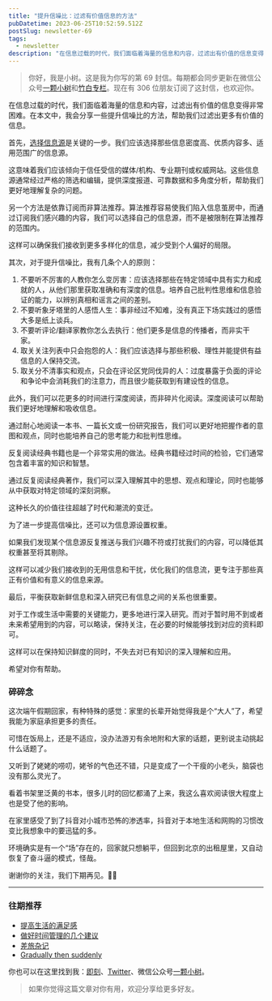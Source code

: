 ```yaml
---
title: "提升信噪比：过滤有价值信息的方法"
pubDatetime: 2023-06-25T10:52:59.512Z
postSlug: newsletter-69
tags:
  - newsletter
description: "在信息过载的时代，我们面临着海量的信息和内容，过滤出有价值的信息变得非常困难。在本文中，我会分享一些提升信噪比的方法，帮助我们过滤出更多有价值的信息。"
---
```


> 你好，我是小树。这是我为你写的第 69 封信。每期都会同步更新在微信公众号[一颗小树](https://weixin.sogou.com/weixin?query=a_warm_tree)和[竹白专栏](https://xiaoshu.zhubai.love)。现在有 306 位朋友订阅了这封信，也欢迎你。

在信息过载的时代，我们面临着海量的信息和内容，过滤出有价值的信息变得非常困难。在本文中，我会分享一些提升信噪比的方法，帮助我们过滤出更多有价值的信息。

首先，[选择信息源](https://mp.weixin.qq.com/s/aM7QV4U4xncAl6MghUt7cA)是关键的一步。我们应该选择那些信息密度高、优质内容多、适用范围广的信息源。

这意味着我们应该倾向于信任受信的媒体/机构、专业期刊或权威网站。这些信息源通常经过严格的筛选和编辑，提供深度报道、可靠数据和多角度分析，帮助我们更好地理解复杂的问题。

另一个方法是依靠订阅而非算法推荐。算法推荐容易使我们陷入信息茧房中，而通过订阅我们感兴趣的内容，我们可以选择自己的信息源，而不是被限制在算法推荐的范围内。

这样可以确保我们接收到更多多样化的信息，减少受到个人偏好的局限。

其次，对于提升信噪比，我有几条个人的原则：

1. 不要听不厉害的人教你怎么变厉害：应该选择那些在特定领域中具有实力和成就的人，从他们那里获取准确和有深度的信息。培养自己批判性思维和信息验证的能力，以辨别真相和谣言之间的差别。
2. 不要听象牙塔里的人感悟人生：事非经过不知难，没有真正下场实践过的感悟大多是纸上谈兵。
3. 不要听评论/翻译家教你怎么去执行：他们更多是信息的传播者，而非实干家。
4. 取关关注列表中只会抱怨的人：我们应该选择与那些积极、理性并能提供有益信息的人保持交流。
5. 取关分不清事实和观点，只会在评论区党同伐异的人：过度暴露于负面的评论和争论中会消耗我们的注意力，而且很少能获取到有建设性的信息。

此外，我们可以花更多的时间进行深度阅读，而非碎片化阅读。深度阅读可以帮助我们更好地理解和吸收信息。

通过耐心地阅读一本书、一篇长文或一份研究报告，我们可以更好地把握作者的意图和观点，同时也能培养自己的思考能力和批判性思维。

反复阅读经典书籍也是一个非常实用的做法。经典书籍经过时间的检验，它们通常包含着丰富的知识和智慧。

通过反复阅读经典著作，我们可以深入理解其中的思想、观点和理论，同时也能够从中获取对特定领域的深刻洞察。

这种长久的价值往往超越了时代和潮流的变迁。

为了进一步提高信噪比，还可以为信息源设置权重。

如果我们发现某个信息源反复推送与我们兴趣不符或打扰我们的内容，可以降低其权重甚至将其剔除。

这样可以减少我们接收到的无用信息和干扰，优化我们的信息流，更专注于那些真正有价值和有意义的信息来源。

最后，平衡获取新鲜信息和深入研究已有信息之间的关系也很重要。

对于工作或生活中需要的关键能力，更多地进行深入研究。而对于暂时用不到或者未来希望用到的内容，可以略读，保持关注，在必要的时候能够找到对应的资料即可。

这样可以在保持知识鲜度的同时，不失去对已有知识的深入理解和应用。

希望对你有帮助。

### 碎碎念

这次端午假期回家，有种特殊的感觉：家里的长辈开始觉得我是个“大人”了，希望我能为家庭承担更多的责任。

可惜在饭局上，还是不适应，没办法游刃有余地附和大家的话题，更别说主动挑起什么话题了。

又听到了姥姥的唠叨，姥爷的气色还不错，只是变成了一个干瘦的小老头，脑袋也没有那么灵光了。

看着书架里泛黄的书本，很多儿时的回忆都涌了上来，我这么喜欢阅读很大程度上也是受了他的影响。

在家里感受了到了抖音对小城市恐怖的渗透率，抖音对于本地生活和网购的习惯改变比我想象中的要迅猛的多。

环境确实是有一个“场”存在的，回家就只想躺平，但回到北京的出租屋里，又自动恢复了奋斗逼的模式，怪哉。

谢谢你的关注，我们下期再见。👋🏻

---

### 往期推荐

- [提高生活的满足感](https://mp.weixin.qq.com/s/jTZFXHG2FUNyr9gH6VSApA)
- [做好时间管理的几个建议](https://mp.weixin.qq.com/s/Cv26pDlg22LfH0KaZB-NFg)
- [差旅杂记](https://mp.weixin.qq.com/s/6LjGpGZcUDEXxUFwEOvw-A)
- [Gradually then suddenly](https://mp.weixin.qq.com/s/oMLqz8Y5UiSEv-ESlw1o0g)

你也可以在这里找到我：[即刻](https://okjk.co/3Vsn5T)、[Twitter](https://twitter.com/yeshu_in_future)、微信公众号[一颗小树](https://weixin.sogou.com/weixin?query=a_warm_tree)。

> 如果你觉得这篇文章对你有用，欢迎分享给更多好友。
